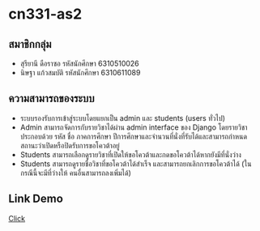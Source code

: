 # cn331-as2
## สมาชิกกลุ่ม
* สุรียานี ดือราซอ รหัสนักศึกษา 6310510026
* นิษฐา แก้วสมบัติ รหัสนักศึกษา 6310611089

## ความสามารถของระบบ
* ระบบรองรับการเข้าสู่ระบบโดยแยกเป็น admin และ students (users ทั่วไป)
* Admin สามารถจัดการกับรายวิชาได้ผ่าน admin interface ของ Django โดยรายวิชาประกอบด้วย รหัส ชื่อ ภาคการศึกษา ปีการศึกษาและจํานวนที่นั่งที่รับได้และสามารถกําหนดสถานะว่าเปิดหรือปิดรับการขอโควต้าอยู่
* Students สามารถเลือกดูรายวิชาที่เปิดให้ขอโควต้าและกดขอโควต้าได้หากยังมีที่นั่งว่าง
* Students สามารถดูรายชื่อวิชาที่ขอโควต้าได้สําเร็จ และสามารถยกเลิกการขอโควต้าได้ (ในกรณีนี้จะมีที่ว่างให้ คนอื่นสามารถลงเพิ่มได้)

## Link Demo

[Click](https://youtu.be/E556zwAAayI)